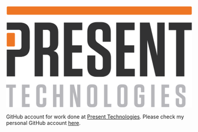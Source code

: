![Present Technologies Logo](/assets/images/logo-present-technologies.png)

GitHub account for work done at [Present Technologies](https://www.present-technologies.com/). Please check my personal GitHub account [here](https://github.com/TheForgottened).
